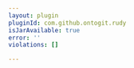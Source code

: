 ```yaml
---
layout: plugin
pluginId: com.github.ontogit.rudy
isJarAvailable: true
error: ''
violations: []

---
```

